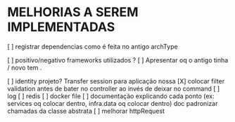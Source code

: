 # MELHORIAS A SEREM IMPLEMENTADAS

[ ] registrar dependencias como é feita no antigo archType

[ ] positivo/negativo frameworks utilizados ?
[ ] Apresentar oq o antigo tinha / novo tem .


[ ] identity projeto? Transfer session para aplicação nossa
[X] colocar filter validation antes de bater no controller ao invés de deixar no command
[ ] log
[ ] redis
[ ] docker file
[ ] documentação explicando cada ponto (ex: services oq colocar dentro, infra.data oq colocar dentro) doc padronizar chamadas da classe abstrata
[ ] melhorar httpRequest

